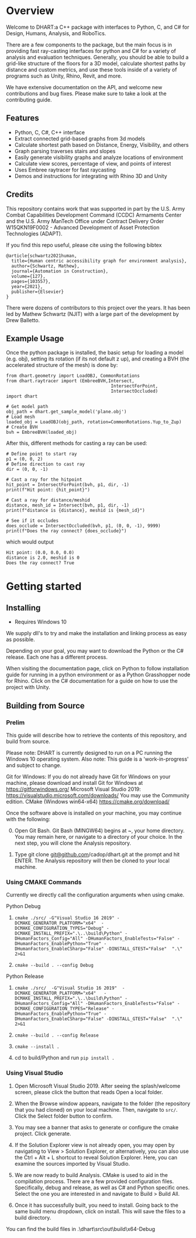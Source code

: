 
# Overview

Welcome to DHART:a C++ package with interfaces to Python, C, and C# for  Design, Humans, Analysis, and RoboTics.

There are a few components to the package, but the main focus is in providing fast ray-casting interfaces for python and C# for a variety of analysis and evaluation techniques.  Generally, you should be able to build a grid-like structure of the floors for a 3D model, calculate shortest paths by distance and custom metrics, and use these tools inside of a variety of programs such as Unity, Rhino, Revit, and more. 

We have extensive documentation on the API, and welcome new contributions and bug fixes. Please make sure to take a look at the contributing guide.  

Features
--------

- Python, C, C#, C++ interface
- Extract connected grid-based graphs from 3d models
- Calculate shortest path based on Distance, Energy, Visibility, and others
- Graph parsing traverses stairs and slopes
- Easily generate visibility graphs and analyze locations of environment
- Calculate view scores, percentage of view, and points of interest
- Uses Embree raytracer for fast raycasting
- Demos and instructions for integrating with Rhino 3D and Unity


Credits
-------


This repository contains work that was supported in part by the U.S.
Army Combat Capabilities Development Command (CCDC) Armaments
Center and the U.S. Army ManTech Office under Contract Delivery
Order W15QKN19F0002 - Advanced Development of Asset Protection
Technologies (ADAPT).

If you find this repo useful, please cite using the following bibtex
```
@article{schwartz2021human,
  title={Human centric accessibility graph for environment analysis},
  author={Schwartz, Mathew},
  journal={Automation in Construction},
  volume={127},
  pages={103557},
  year={2021},
  publisher={Elsevier}
}
```

There were dozens of contributors to this project over the years.  It has been led by Mathew Schwartz (NJIT) with a large part of the development by Drew Balletto. 


Example Usage
-------------

Once the python package is installed, the basic setup for loading a model (e.g. obj), setting its rotation (if its not default z up), and creating a BVH (the accelerated structure of the mesh) is done by:

```
from dhart.geometry import LoadOBJ, CommonRotations
from dhart.raytracer import (EmbreeBVH,Intersect,
                                        IntersectForPoint,
                                        IntersectOccluded)
import dhart

# Get model path
obj_path = dhart.get_sample_model('plane.obj')
# Load mesh
loaded_obj = LoadOBJ(obj_path, rotation=CommonRotations.Yup_to_Zup)
# Create BVH
bvh = EmbreeBVH(loaded_obj)
```

After this, different methods for casting a ray can be used:

```
# Define point to start ray
p1 = (0, 0, 2)
# Define direction to cast ray
dir = (0, 0, -1)

# Cast a ray for the hitpoint
hit_point = IntersectForPoint(bvh, p1, dir, -1)
print(f"Hit point: {hit_point}")

# Cast a ray for distance/meshid
distance, mesh_id = Intersect(bvh, p1, dir, -1)
print(f"distance is {distance}, meshid is {mesh_id}")

# See if it occludes
does_occlude = IntersectOccluded(bvh, p1, (0, 0, -1), 9999)
print(f"Does the ray connect? {does_occlude}")
```

which would output

```
Hit point: (0.0, 0.0, 0.0)
distance is 2.0, meshid is 0
Does the ray connect? True
```

Getting started
===============


Installing
----------

- Requires Windows 10


We supply dll's to try and make the installation and linking process as easy as possible. 

Depending on your goal, you may want to download the Python or the C# release. Each one has a different process. 

When visiting the documentation page, click on Python to follow installation guide for running in a python environment or as a Python Grasshopper node for Rhino.  Click on the C# documentation for a guide on how to use the project with Unity. 


Building from Source
--------------------

### Prelim

This guide will describe how to retrieve the contents of this repository,
and build from source.

Please note: DHART is currently designed to run on a PC running the Windows 10
operating system.
Also note: This guide is a 'work-in-progress' and subject to change.

Git for Windows:
If you do not already have Git for Windows on your machine,
please download and install Git for Windows at https://gitforwindows.org/
Microsoft Visual Studio 2019:
https://visualstudio.microsoft.com/downloads/
You may use the Community edition.
CMake (Windows win64-x64)
https://cmake.org/download/


Once the software above is installed on your machine,
you may continue with the following:

0. Open Git Bash.
Git Bash (MINGW64) begins at ~, your home directory.
You may remain here, or navigate to a directory of your choice.
In the next step, you will clone the Analysis repository.

1. Type git clone git@github.com/cadop/dhart.git at the prompt
and hit ENTER. The Analysis repository will then be cloned to your local machine.


### Using CMAKE Commands

Currently we directly call the configuration arguments when using cmake. 

Python Debug

1. `cmake ./src/ -G"Visual Studio 16 2019" -DCMAKE_GENERATOR_PLATFORM="x64"  -DCMAKE_CONFIGURATION_TYPES="Debug" -DCMAKE_INSTALL_PREFIX=".\..\build\Python" -DHumanFactors_Config="All" -DHumanFactors_EnableTests="False" -DHumanFactors_EnablePython="True" -DHumanFactors_EnableCSharp="False" -DINSTALL_GTEST="False"  ".\" 2>&1` 

1. `cmake --build . --config Debug`

Python Release

1. `cmake ./src/  -G"Visual Studio 16 2019"  -DCMAKE_GENERATOR_PLATFORM="x64"   -DCMAKE_INSTALL_PREFIX=".\..\build\Python" -DHumanFactors_Config="All" -DHumanFactors_EnableTests="False" -DCMAKE_CONFIGURATION_TYPES="Release" -DHumanFactors_EnablePython="True" -DHumanFactors_EnableCSharp="False" -DINSTALL_GTEST="False"  ".\" 2>&1`

1. `cmake --build . --config Release`

1. `cmake --install .`

1. cd to build/Python and run `pip install .`

### Using Visual Studio



1. Open Microsoft Visual Studio 2019. After seeing the splash/welcome screen, please click the button that reads Open a local folder.


1. When the Browse window appears, navigate to the folder
(the repository that you had cloned) on your local machine.
Then, navigate to `src/`. Click the Select folder button to confirm.

1. You may see a banner that asks to generate or configure the cmake project.  Click generate. 

1. If the Solution Explorer view is not already open, you may open by
navigating to View > Solution Explorer, or alternatively, you can also use the Ctrl + Alt + L shortcut to reveal Solution Explorer. Here, you can examine the sources imported by Visual Studio.

1. We are now ready to build Analysis.
CMake is used to aid in the compilation process.
There are a few provided configuration files. Specifically, debug and release, as well as C# and Python specific ones.  Select the one you are interested in and navigate to Build > Build All. 

1. Once it has successfully built, you need to install.  Going back to the same build menu dropdown, click on install.  This will save the files to a build directory. 


You can find the build files in .\dhart\src\out\build\x64-Debug
